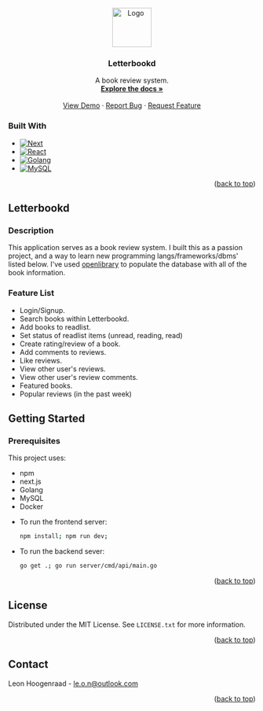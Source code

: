 <br />
<div align="center">
  <a href="https://github.com/lhoogenraad/letterbookd">
    <img src="images/logo.png" alt="Logo" width="80" height="80">
  </a>
<a id="readme-top"></a>

<h3 align="center">Letterbookd</h3>

  <p align="center">
    A book review system.
    <br />
    <a href="https://github.com/lhoogenraad/letterbookd"><strong>Explore the docs »</strong></a>
    <br />
    <br />
    <a href="https://github.com/lhoogenraad/letterbookd">View Demo</a>
    ·
    <a href="https://github.com/lhoogenraad/letterbookd/issues/new?labels=bug&template=bug-report---.md">Report Bug</a>
    ·
    <a href="https://github.com/lhoogenraad/letterbookd/issues/new?labels=enhancement&template=feature-request---.md">Request Feature</a>
  </p>
</div>


### Built With

* [![Next][Next.js]][Next-url]
* [![React][React.js]][React-url]
* [![Golang][Golang.com]][Golang-url]
* [![MySQL][MySQL.com]][MySQL-url]

<p align="right">(<a href="#readme-top">back to top</a>)</p>

## Letterbookd

### Description

This application serves as a book review system. I built this as a passion project, and a
way to learn new programming langs/frameworks/dbms' listed below.
I've used [openlibrary](https://openlibrary.org/) to populate the database with all of the book information.


### Feature List

- Login/Signup.
- Search books within Letterbookd.
- Add books to readlist.
- Set status of readlist items (unread, reading, read)
- Create rating/review of a book.
- Add comments to reviews.
- Like reviews.
- View other user's reviews.
- View other user's review comments.
- Featured books.
- Popular reviews (in the past week)


## Getting Started

### Prerequisites

This project uses:
- npm
- next.js
- Golang
- MySQL
- Docker


* To run the frontend server:
  ```sh
  npm install; npm run dev;
  ```

* To run the backend sever:
    ```sh
    go get .; go run server/cmd/api/main.go
    ```

<p align="right">(<a href="#readme-top">back to top</a>)</p>

<!-- LICENSE -->
## License

Distributed under the MIT License. See `LICENSE.txt` for more information.

<p align="right">(<a href="#readme-top">back to top</a>)</p>



<!-- CONTACT -->
## Contact

Leon Hoogenraad - le.o.n@outlook.com

<p align="right">(<a href="#readme-top">back to top</a>)</p>



<!-- MARKDOWN LINKS & IMAGES -->
<!-- https://www.markdownguide.org/basic-syntax/#reference-style-links -->
[contributors-shield]: https://img.shields.io/github/contributors/lhoogenraad/letterbookd.svg?style=for-the-badge
[contributors-url]: https://github.com/lhoogenraad/letterbookd/graphs/contributors
[forks-shield]: https://img.shields.io/github/forks/lhoogenraad/letterbookd.svg?style=for-the-badge
[forks-url]: https://github.com/lhoogenraad/letterbookd/network/members
[stars-shield]: https://img.shields.io/github/stars/lhoogenraad/letterbookd.svg?style=for-the-badge
[stars-url]: https://github.com/lhoogenraad/letterbookd/stargazers
[issues-shield]: https://img.shields.io/github/issues/lhoogenraad/letterbookd.svg?style=for-the-badge
[issues-url]: https://github.com/lhoogenraad/letterbookd/issues
[license-shield]: https://img.shields.io/github/license/lhoogenraad/letterbookd.svg?style=for-the-badge
[license-url]: https://github.com/lhoogenraad/letterbookd/blob/master/LICENSE.txt
[linkedin-shield]: https://img.shields.io/badge/-LinkedIn-black.svg?style=for-the-badge&logo=linkedin&colorB=555
[linkedin-url]: https://linkedin.com/in/linkedin_username
[product-screenshot]: images/screenshot.png
[Next.js]: https://img.shields.io/badge/next.js-000000?style=for-the-badge&logo=nextdotjs&logoColor=white
[Next-url]: https://nextjs.org/
[React.js]: https://img.shields.io/badge/React-20232A?style=for-the-badge&logo=react&logoColor=61DAFB
[React-url]: https://reactjs.org/
[Vue.js]: https://img.shields.io/badge/Vue.js-35495E?style=for-the-badge&logo=vuedotjs&logoColor=4FC08D
[Vue-url]: https://vuejs.org/
[Angular.io]: https://img.shields.io/badge/Angular-DD0031?style=for-the-badge&logo=angular&logoColor=white
[Angular-url]: https://angular.io/
[Svelte.dev]: https://img.shields.io/badge/Svelte-4A4A55?style=for-the-badge&logo=svelte&logoColor=FF3E00
[Svelte-url]: https://svelte.dev/
[Laravel.com]: https://img.shields.io/badge/Laravel-FF2D20?style=for-the-badge&logo=laravel&logoColor=white
[Laravel-url]: https://laravel.com
[Bootstrap.com]: https://img.shields.io/badge/Bootstrap-563D7C?style=for-the-badge&logo=bootstrap&logoColor=white
[Bootstrap-url]: https://getbootstrap.com
[JQuery.com]: https://img.shields.io/badge/jQuery-0769AD?style=for-the-badge&logo=jquery&logoColor=white
[JQuery-url]: https://jquery.com 
[Golang.com]: https://img.shields.io/badge/Go-00ADD8?logo=Go&logoColor=white&style=for-the-badge
[Golang-url]: https://go.dev
[MySQL.com]: https://shields.io/badge/MySQL-lightgrey?logo=mysql&style=plastic&logoColor=white&labelColor=blue
[MySQL-url]: https://www.mysql.com/
